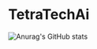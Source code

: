 # TetraTechAi

![Anurag's GitHub stats](https://github-readme-stats.vercel.app/api?username=TetraTechAi&show_icons=true&theme=radical)
